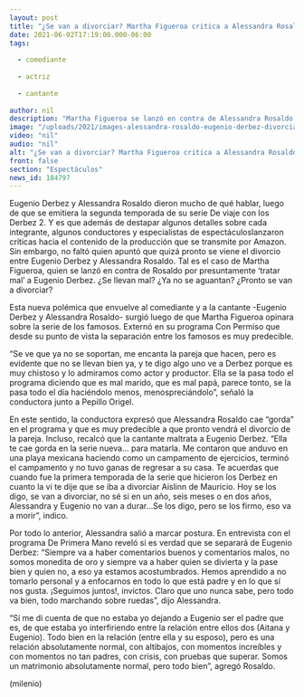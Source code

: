 ```yaml
---
layout: post
title: "¿Se van a divorciar? Martha Figueroa critica a Alessandra Rosaldo por tratar mal a Eugenio Derbez"
date: 2021-06-02T17:19:00.000-06:00
tags:
  
  - comediante
  
  - actriz
  
  - cantante
  
author: nil
description: "Martha Figueroa se lanzó en contra de Alessandra Rosaldo por presuntamente ‘tratar mal’ a Eugenio Derbez. La famosa respondió y explicó si hay problemas en su relación. ¿Se llevan mal? ¿Ya no se aguantan? ¿Pronto se van a divorciar? "
image: "/uploads/2021/images-alessandra-rosaldo-eugenio-derbez-divorciar.jpg"
video: "nil"
audio: "nil"
alt: "¿Se van a divorciar? Martha Figueroa critica a Alessandra Rosaldo por tratar mal a Eugenio Derbez"
front: false
section: "Espectáculos"
news_id: 184797
---
```


Eugenio Derbez y Alessandra Rosaldo dieron mucho de qué hablar, luego de que se emitiera la segunda temporada de su serie De viaje con los Derbez 2. Y es que además de destapar algunos detalles sobre cada integrante, algunos conductores y especialistas de espectáculoslanzaron críticas hacia el contenido de la producción que se transmite por Amazon. Sin embargo, no faltó quien apuntó que quizá pronto se viene el divorcio entre Eugenio Derbez y Alessandra Rosaldo. Tal es el caso de Martha Figueroa, quien se lanzó en contra de Rosaldo por presuntamente ‘tratar mal’ a Eugenio Derbez. ¿Se llevan mal? ¿Ya no se aguantan? ¿Pronto se van a divorciar?  

Esta nueva polémica que envuelve al comediante y a la cantante -Eugenio Derbez y Alessandra Rosaldo- surgió luego de que Martha Figueroa opinara sobre la serie de los famosos. Externó en su programa Con Permiso que desde su punto de vista la separación entre los famosos es muy predecible. 

“Se ve que ya no se soportan, me encanta la pareja que hacen, pero es evidente que no se llevan bien ya, y te digo algo uno ve a Derbez porque es muy chistoso y lo admiramos como actor y productor. Ella se la pasa todo el programa diciendo que es mal marido, que es mal papá, parece tonto, se la pasa todo el día haciéndolo menos, menospreciándolo”, señaló la conductora junto a Pepillo Origel. 

En este sentido, la conductora expresó que Alessandra Rosaldo cae “gorda” en el programa y que es muy predecible a que pronto vendrá el divorcio de la pareja. Incluso, recalcó que la cantante maltrata a Eugenio Derbez. “Ella te cae gorda en la serie nueva… para matarla. Me contaron que anduvo en una playa mexicana haciendo como un campamento de ejercicios, terminó el campamento y no tuvo ganas de regresar a su casa. Te acuerdas que cuando fue la primera temporada de la serie que hicieron los Derbez en cuanto la vi te dije que se iba a divorciar Aislinn de Mauricio. Hoy se los digo, se van a divorciar, no sé si en un año, seis meses o en dos años, Alessandra y Eugenio no van a durar…Se los digo, pero se los firmo, eso va a morir”, indico.

Por todo lo anterior, Alessandra salió a marcar postura. En entrevista con el programa De Primera Mano reveló si es verdad que se separará de Eugenio Derbez: “Siempre va a haber comentarios buenos y comentarios malos, no somos monedita de oro y siempre va a haber quien se divierta y la pase bien y quien no, a eso ya estamos acostumbrados. Hemos aprendido a no tomarlo personal y a enfocarnos en todo lo que está padre y en lo que sí nos gusta. ¡Seguimos juntos!, invictos. Claro que uno nunca sabe, pero todo va bien, todo marchando sobre ruedas”, dijo Alessandra. 

“Sí me di cuenta de que no estaba yo dejando a Eugenio ser el padre que es, de que estaba yo interfiriendo entre la relación entre ellos dos (Aitana y Eugenio). Todo bien en la relación (entre ella y su esposo), pero es una relación absolutamente normal, con altibajos, con momentos increíbles y con momentos no tan padres, con crisis, con pruebas que superar. Somos un matrimonio absolutamente normal, pero todo bien”, agregó Rosaldo. 

(milenio)